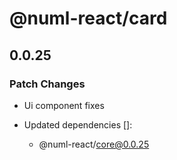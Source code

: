 # @numl-react/card

## 0.0.25

### Patch Changes

- Ui component fixes

- Updated dependencies []:
  - @numl-react/core@0.0.25

